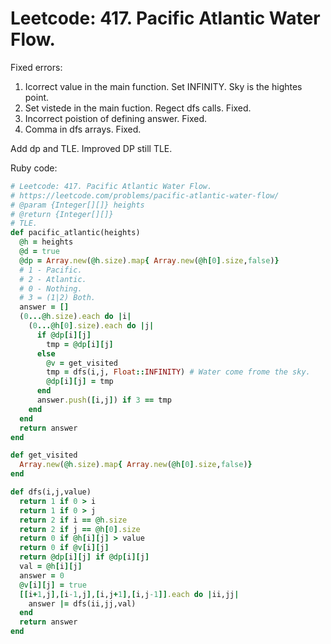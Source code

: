# Leetcode: 417. Pacific Atlantic Water Flow.

Fixed errors:  
1. Icorrect value in the main function. Set INFINITY. Sky is the hightes point.
2. Set vistede in the main fuction. Regect dfs calls. Fixed.
3. Incorrect poistion of defining answer. Fixed.
4. Comma in dfs arrays. Fixed.

Add dp and TLE.
Improved DP still TLE. 

Ruby code:
```Ruby
# Leetcode: 417. Pacific Atlantic Water Flow.
# https://leetcode.com/problems/pacific-atlantic-water-flow/
# @param {Integer[][]} heights
# @return {Integer[][]}
# TLE.
def pacific_atlantic(heights)
  @h = heights
  @d = true
  @dp = Array.new(@h.size).map{ Array.new(@h[0].size,false)}
  # 1 - Pacific.
  # 2 - Atlantic.
  # 0 - Nothing.
  # 3 = (1|2) Both.
  answer = []
  (0...@h.size).each do |i|
    (0...@h[0].size).each do |j|
      if @dp[i][j]
        tmp = @dp[i][j]
      else
        @v = get_visited
        tmp = dfs(i,j, Float::INFINITY) # Water come frome the sky. 
        @dp[i][j] = tmp
      end
      answer.push([i,j]) if 3 == tmp 
    end
  end
  return answer
end

def get_visited
  Array.new(@h.size).map{ Array.new(@h[0].size,false)}
end

def dfs(i,j,value)
  return 1 if 0 > i
  return 1 if 0 > j
  return 2 if i == @h.size
  return 2 if j == @h[0].size
  return 0 if @h[i][j] > value
  return 0 if @v[i][j]
  return @dp[i][j] if @dp[i][j]
  val = @h[i][j]
  answer = 0
  @v[i][j] = true
  [[i+1,j],[i-1,j],[i,j+1],[i,j-1]].each do |ii,jj|
    answer |= dfs(ii,jj,val)
  end
  return answer
end


```
